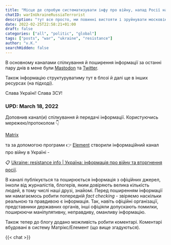 ```yaml
---
title: "Місце де спробую систематизувати інфу про війну, напад Росії на Україну"
chatID: warInUkraineRussiaTerrorist
description: "тут все просто, ми повинні вистояти і зруйнувати московію."
date: 2022-02-25T22:58:21+01:00
draft: false
categories: ["all", "politic", "global"]
tags: ["posts", "war", "ukraine", "resistance"]
author: "v.K."
searchHidden: false
---
```


В основному каналами спілкування й поширення інформації за останні пару днів в мене були [Mastodon](https://mastodon.social/web/@vasia) та [Twitter](https://twitter.com/KrbkAisav).

Також інформацію структуруватиму тут в блозі й далі ще в інших ресурсах (на підході).

Слава Україні! Слава ЗСУ!

### UPD: March 18, 2022

Доповнив канал(и) спілкування й передачі інформації. Користуючись мережею/протоколом 👇 

[Matrix](https://uk.wikipedia.org/wiki/Matrix_%D0%BF%D1%80%D0%BE%D1%82%D0%BE%D0%BA%D0%BE%D0%BB) 

та за допомогою програми 👉 [Element](https://uk.wikipedia.org/wiki/Element) створили інформаційний канал про війну в Україні - 

📋 [Ukraine: resistance info | Україна: інформація про війну та вторгнення росії](https://matrix.to/#/#uainfo:matrix.org).

В каналі публікується та поширюється інформація з офіційних джерел, інколи від журналістів, блогерів, яким довіряють велика кількість людей, в тому числі наші друзі, знайомі. Перед поширенням інформації ми намагаємось робити попередній _fact checking_ - звіряємо наскільки реальною та правдивою є інформація. Так, навіть офіційні організації, представники державних органів, інші офіціяли допускають помилки, поширюючи маніпулятивну, неправдиву, оманливу інформацію.

Також тепер до блогу додано можливість робити коментарі. Коментарі вбудовані в систему Матрікс/Елемент (що вище згадуються). 


{{< chat >}}
